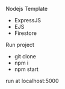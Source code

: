Nodejs Template 
- ExpressJS
- EJS
- Firestore

Run project
- git clone
- npm i
- npm start

run at localhost:5000
